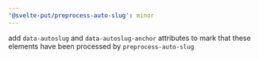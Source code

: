 ```yaml
---
'@svelte-put/preprocess-auto-slug': minor
---
```


add `data-autoslug` and `data-autoslug-anchor` attributes to mark that these elements have been processed by `preprocess-auto-slug`
